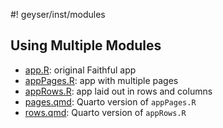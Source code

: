 #! geyser/inst/modules

## Using Multiple Modules

- [app.R](https://github.com/byandell/geyser/tree/main/inst/modules/app.R): original Faithful app
- [appPages.R](https://github.com/byandell/geyser/tree/main/inst/modules/appPages.R): app with multiple pages
- [appRows.R](https://github.com/byandell/geyser/tree/main/inst/modules/appRows.R): app laid out in rows and columns
- [pages.qmd](https://github.com/byandell/geyser/tree/main/inst/modules/pages.qmd): Quarto version of `appPages.R`
- [rows.qmd](https://github.com/byandell/geyser/tree/main/inst/modules/rows.qmd): Quarto version of `appRows.R`
